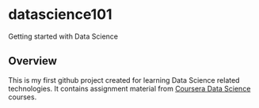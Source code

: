 datascience101
==============

Getting started with Data Science

## Overview
This is my first github project created for learning Data Science related technologies. It contains assignment material from [Coursera Data Science](https://www.coursera.org/specialization/jhudatascience/1?utm_medium=catalogSpec) courses.
